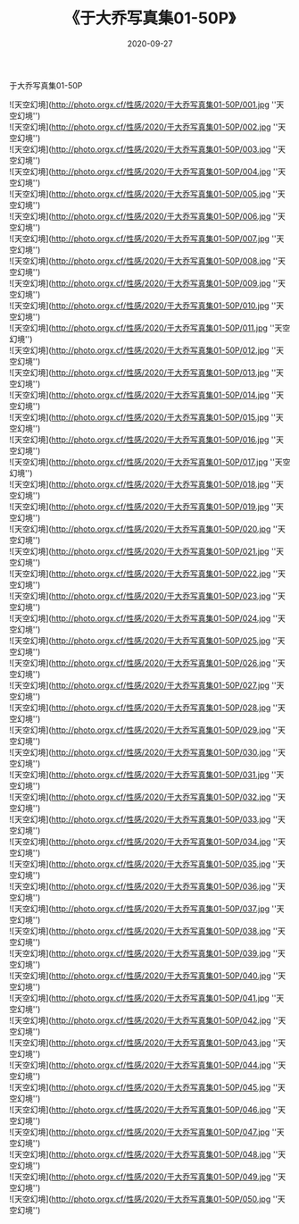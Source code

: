 ﻿---
layout: post
title:  《于大乔写真集01-50P》
date:   2020-09-27
img: http://photo.orgx.cf/性感/2020/于大乔写真集01-50P/000.jpg
tags: [美女, 性感, 泳衣]
---

于大乔写真集01-50P



![天空幻境](http://photo.orgx.cf/性感/2020/于大乔写真集01-50P/001.jpg ''天空幻境'') <br>
![天空幻境](http://photo.orgx.cf/性感/2020/于大乔写真集01-50P/002.jpg ''天空幻境'') <br>
![天空幻境](http://photo.orgx.cf/性感/2020/于大乔写真集01-50P/003.jpg ''天空幻境'') <br>
![天空幻境](http://photo.orgx.cf/性感/2020/于大乔写真集01-50P/004.jpg ''天空幻境'') <br>
![天空幻境](http://photo.orgx.cf/性感/2020/于大乔写真集01-50P/005.jpg ''天空幻境'') <br>
![天空幻境](http://photo.orgx.cf/性感/2020/于大乔写真集01-50P/006.jpg ''天空幻境'') <br>
![天空幻境](http://photo.orgx.cf/性感/2020/于大乔写真集01-50P/007.jpg ''天空幻境'') <br>
![天空幻境](http://photo.orgx.cf/性感/2020/于大乔写真集01-50P/008.jpg ''天空幻境'') <br>
![天空幻境](http://photo.orgx.cf/性感/2020/于大乔写真集01-50P/009.jpg ''天空幻境'') <br>
![天空幻境](http://photo.orgx.cf/性感/2020/于大乔写真集01-50P/010.jpg ''天空幻境'') <br>
![天空幻境](http://photo.orgx.cf/性感/2020/于大乔写真集01-50P/011.jpg ''天空幻境'') <br>
![天空幻境](http://photo.orgx.cf/性感/2020/于大乔写真集01-50P/012.jpg ''天空幻境'') <br>
![天空幻境](http://photo.orgx.cf/性感/2020/于大乔写真集01-50P/013.jpg ''天空幻境'') <br>
![天空幻境](http://photo.orgx.cf/性感/2020/于大乔写真集01-50P/014.jpg ''天空幻境'') <br>
![天空幻境](http://photo.orgx.cf/性感/2020/于大乔写真集01-50P/015.jpg ''天空幻境'') <br>
![天空幻境](http://photo.orgx.cf/性感/2020/于大乔写真集01-50P/016.jpg ''天空幻境'') <br>
![天空幻境](http://photo.orgx.cf/性感/2020/于大乔写真集01-50P/017.jpg ''天空幻境'') <br>
![天空幻境](http://photo.orgx.cf/性感/2020/于大乔写真集01-50P/018.jpg ''天空幻境'') <br>
![天空幻境](http://photo.orgx.cf/性感/2020/于大乔写真集01-50P/019.jpg ''天空幻境'') <br>
![天空幻境](http://photo.orgx.cf/性感/2020/于大乔写真集01-50P/020.jpg ''天空幻境'') <br>
![天空幻境](http://photo.orgx.cf/性感/2020/于大乔写真集01-50P/021.jpg ''天空幻境'') <br>
![天空幻境](http://photo.orgx.cf/性感/2020/于大乔写真集01-50P/022.jpg ''天空幻境'') <br>
![天空幻境](http://photo.orgx.cf/性感/2020/于大乔写真集01-50P/023.jpg ''天空幻境'') <br>
![天空幻境](http://photo.orgx.cf/性感/2020/于大乔写真集01-50P/024.jpg ''天空幻境'') <br>
![天空幻境](http://photo.orgx.cf/性感/2020/于大乔写真集01-50P/025.jpg ''天空幻境'') <br>
![天空幻境](http://photo.orgx.cf/性感/2020/于大乔写真集01-50P/026.jpg ''天空幻境'') <br>
![天空幻境](http://photo.orgx.cf/性感/2020/于大乔写真集01-50P/027.jpg ''天空幻境'') <br>
![天空幻境](http://photo.orgx.cf/性感/2020/于大乔写真集01-50P/028.jpg ''天空幻境'') <br>
![天空幻境](http://photo.orgx.cf/性感/2020/于大乔写真集01-50P/029.jpg ''天空幻境'') <br>
![天空幻境](http://photo.orgx.cf/性感/2020/于大乔写真集01-50P/030.jpg ''天空幻境'') <br>
![天空幻境](http://photo.orgx.cf/性感/2020/于大乔写真集01-50P/031.jpg ''天空幻境'') <br>
![天空幻境](http://photo.orgx.cf/性感/2020/于大乔写真集01-50P/032.jpg ''天空幻境'') <br>
![天空幻境](http://photo.orgx.cf/性感/2020/于大乔写真集01-50P/033.jpg ''天空幻境'') <br>
![天空幻境](http://photo.orgx.cf/性感/2020/于大乔写真集01-50P/034.jpg ''天空幻境'') <br>
![天空幻境](http://photo.orgx.cf/性感/2020/于大乔写真集01-50P/035.jpg ''天空幻境'') <br>
![天空幻境](http://photo.orgx.cf/性感/2020/于大乔写真集01-50P/036.jpg ''天空幻境'') <br>
![天空幻境](http://photo.orgx.cf/性感/2020/于大乔写真集01-50P/037.jpg ''天空幻境'') <br>
![天空幻境](http://photo.orgx.cf/性感/2020/于大乔写真集01-50P/038.jpg ''天空幻境'') <br>
![天空幻境](http://photo.orgx.cf/性感/2020/于大乔写真集01-50P/039.jpg ''天空幻境'') <br>
![天空幻境](http://photo.orgx.cf/性感/2020/于大乔写真集01-50P/040.jpg ''天空幻境'') <br>
![天空幻境](http://photo.orgx.cf/性感/2020/于大乔写真集01-50P/041.jpg ''天空幻境'') <br>
![天空幻境](http://photo.orgx.cf/性感/2020/于大乔写真集01-50P/042.jpg ''天空幻境'') <br>
![天空幻境](http://photo.orgx.cf/性感/2020/于大乔写真集01-50P/043.jpg ''天空幻境'') <br>
![天空幻境](http://photo.orgx.cf/性感/2020/于大乔写真集01-50P/044.jpg ''天空幻境'') <br>
![天空幻境](http://photo.orgx.cf/性感/2020/于大乔写真集01-50P/045.jpg ''天空幻境'') <br>
![天空幻境](http://photo.orgx.cf/性感/2020/于大乔写真集01-50P/046.jpg ''天空幻境'') <br>
![天空幻境](http://photo.orgx.cf/性感/2020/于大乔写真集01-50P/047.jpg ''天空幻境'') <br>
![天空幻境](http://photo.orgx.cf/性感/2020/于大乔写真集01-50P/048.jpg ''天空幻境'') <br>
![天空幻境](http://photo.orgx.cf/性感/2020/于大乔写真集01-50P/049.jpg ''天空幻境'') <br>
![天空幻境](http://photo.orgx.cf/性感/2020/于大乔写真集01-50P/050.jpg ''天空幻境'') <br>
